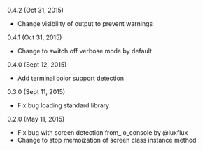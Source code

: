 0.4.2 (Oct 31, 2015)

* Change visibility of output to prevent warnings

0.4.1 (Oct 31, 2015)

* Change to switch off verbose mode by default

0.4.0 (Sept 12, 2015)

* Add terminal color support detection

0.3.0 (Sept 11, 2015)

* Fix bug loading standard library

0.2.0 (May 11, 2015)

* Fix bug with screen detection from_io_console by @luxflux
* Change to stop memoization of screen class instance method
